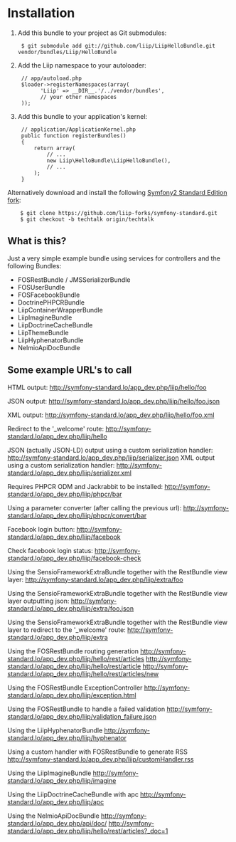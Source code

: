 Installation
============

  1. Add this bundle to your project as Git submodules:

          $ git submodule add git://github.com/liip/LiipHelloBundle.git vendor/bundles/Liip/HelloBundle

  2. Add the Liip namespace to your autoloader:

          // app/autoload.php
          $loader->registerNamespaces(array(
                'Liip' => __DIR__.'/../vendor/bundles',
                // your other namespaces
          ));

  3. Add this bundle to your application's kernel:

          // application/ApplicationKernel.php
          public function registerBundles()
          {
              return array(
                  // ...
                  new Liip\HelloBundle\LiipHelloBundle(),
                  // ...
              );
          }

  Alternatively download and install the following [Symfony2 Standard Edition fork](https://github.com/liip-forks/symfony-standard/tree/techtalk):

        $ git clone https://github.com/liip-forks/symfony-standard.git
        $ git checkout -b techtalk origin/techtalk

What is this?
-------------

Just a very simple example bundle using services for controllers and the following Bundles:

- FOSRestBundle / JMSSerializerBundle
- FOSUserBundle
- FOSFacebookBundle
- DoctrinePHPCRBundle
- LiipContainerWrapperBundle
- LiipImagineBundle
- LiipDoctrineCacheBundle
- LiipThemeBundle
- LiipHyphenatorBundle
- NelmioApiDocBundle

Some example URL's to call
--------------------------

HTML output:
http://symfony-standard.lo/app_dev.php/liip/hello/foo

JSON output:
http://symfony-standard.lo/app_dev.php/liip/hello/foo.json

XML output:
http://symfony-standard.lo/app_dev.php/liip/hello/foo.xml

Redirect to the '_welcome' route:
http://symfony-standard.lo/app_dev.php/liip/hello

JSON (actually JSON-LD) output using a custom serialization handler:
http://symfony-standard.lo/app_dev.php/liip/serializer.json
XML output using a custom serialization handler:
http://symfony-standard.lo/app_dev.php/liip/serializer.xml

Requires PHPCR ODM and Jackrabbit to be installed:
http://symfony-standard.lo/app_dev.php/liip/phpcr/bar

Using a parameter converter (after calling the previous url):
http://symfony-standard.lo/app_dev.php/liip/phpcr/convert/bar

Facebook login button:
http://symfony-standard.lo/app_dev.php/liip/facebook

Check facebook login status:
http://symfony-standard.lo/app_dev.php/liip/facebook-check

Using the SensioFrameworkExtraBundle together with the RestBundle view layer:
http://symfony-standard.lo/app_dev.php/liip/extra/foo

Using the SensioFrameworkExtraBundle together with the RestBundle view layer outputting json:
http://symfony-standard.lo/app_dev.php/liip/extra/foo.json

Using the SensioFrameworkExtraBundle together with the RestBundle view layer to redirect to the '_welcome' route:
http://symfony-standard.lo/app_dev.php/liip/extra

Using the FOSRestBundle routing generation
http://symfony-standard.lo/app_dev.php/liip/hello/rest/articles
http://symfony-standard.lo/app_dev.php/liip/hello/rest/article
http://symfony-standard.lo/app_dev.php/liip/hello/rest/articles/new

Using the FOSRestBundle ExceptionController
http://symfony-standard.lo/app_dev.php/liip/exception.html

Using the FOSRestBundle to handle a failed validation
http://symfony-standard.lo/app_dev.php/liip/validation_failure.json

Using the LiipHyphenatorBundle
http://symfony-standard.lo/app_dev.php/liip/hyphenator

Using a custom handler with FOSRestBundle to generate RSS
http://symfony-standard.lo/app_dev.php/liip/customHandler.rss

Using the LiipImagineBundle
http://symfony-standard.lo/app_dev.php/liip/imagine

Using the LiipDoctrineCacheBundle with apc
http://symfony-standard.lo/app_dev.php/liip/apc

Using the NelmioApiDocBundle
http://symfony-standard.lo/app_dev.php/api/doc/
http://symfony-standard.lo/app_dev.php/liip/hello/rest/articles?_doc=1
